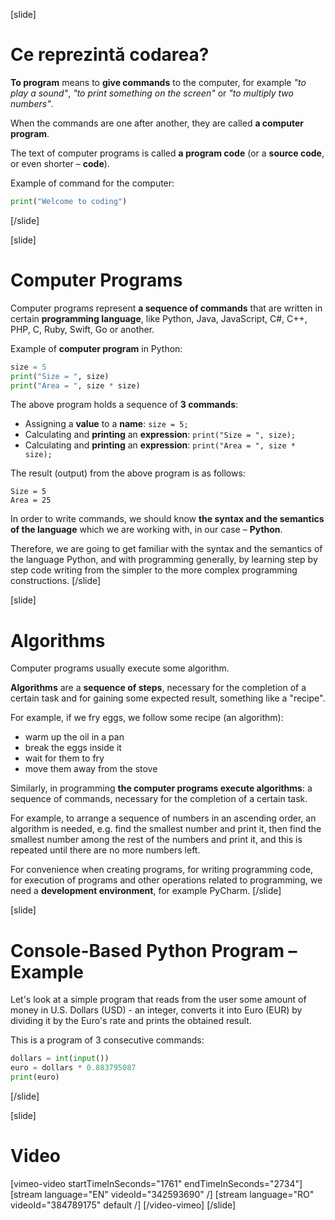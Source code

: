 [slide]
# Ce reprezintă codarea?
**To program** means to **give commands** to the computer, for example *"to play a sound"*, *"to print something on the screen"* or *"to multiply two numbers"*. 

When the commands are one after another, they are called **a computer program**. 

The text of computer programs is called **a program code** (or a **source code**, or even shorter – **code**).

Example of command for the computer:
```python live
print("Welcome to coding")
```
[/slide]

[slide]
# Computer Programs
Computer programs represent **a sequence of commands** that are written in certain **programming language**, like Python, Java, JavaScript, C#, C++, PHP, C, Ruby, Swift, Go or another.

Example of **computer program** in Python:
```python
size = 5
print("Size = ", size)
print("Area = ", size * size)
```

The above program holds a sequence of **3 commands**:
- Assigning a **value** to a **name**: `size = 5;`
- Calculating and **printing** an **expression**: `print("Size = ", size);`
- Calculating and **printing** an **expression**: `print("Area = ", size * size);`

The result (output) from the above program is as follows:
```
Size = 5
Area = 25
```

In order to write commands, we should know **the syntax and the semantics of the language** which we are working with, in our case – **Python**. 

Therefore, we are going to get familiar with the syntax and the semantics of the language Python, and with programming generally, by learning step by step code writing from the simpler to the more complex programming constructions.
[/slide]

[slide]
# Algorithms
Computer programs usually execute some algorithm. 

**Algorithms** are a **sequence of steps**, necessary for the completion of a certain task and for gaining some expected result, something like a "recipe".

For example, if we fry eggs, we follow some recipe (an algorithm): 
- warm up the oil in a pan
- break the eggs inside it
- wait for them to fry
- move them away from the stove

Similarly, in programming **the computer programs execute algorithms**: a sequence of commands, necessary for the completion of a certain task. 

For example, to arrange a sequence of numbers in an ascending order, an algorithm is needed, e.g. find the smallest number and print it, then find the smallest number among the rest of the numbers and print it, and this is repeated until there are no more numbers left.

For convenience when creating programs, for writing programming code, for execution of programs and other operations related to programming, we need a **development environment**, for example PyCharm.
[/slide]

[slide]
# Console-Based Python Program – Example
Let's look at a simple program that reads from the user some amount of money in U.S. Dollars (USD) - an integer, converts it into Euro (EUR) by dividing it by the Euro's rate and prints the obtained result. 

This is a program of 3 consecutive commands:

```python
dollars = int(input())
euro = dollars * 0.883795087
print(euro)
```
[/slide]

[slide]
# Video

[vimeo-video startTimeInSeconds="1761" endTimeInSeconds="2734"]
[stream language="EN" videoId="342593690"  /]
[stream language="RO" videoId="384789175" default /]
[/video-vimeo]
[/slide]